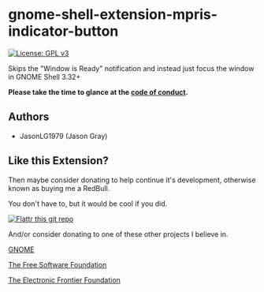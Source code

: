# gnome-shell-extension-mpris-indicator-button
[![License: GPL v3](https://img.shields.io/badge/License-GPL%20v3-blue.svg)](https://www.gnu.org/licenses/gpl-3.0)

 Skips the "Window is Ready" notification and instead just focus the window in GNOME Shell 3.32+

<b>Please take the time to glance at the [code of conduct](https://github.com/JasonLG1979/gnome-shell-extension-skip-window-ready-notification/blob/master/CODE_OF_CONDUCT.md).</b>
 
## Authors
  * JasonLG1979 (Jason Gray)

## Like this Extension?

Then maybe consider donating to help continue it's development, otherwise known as buying me a RedBull.

You don't have to, but it would be cool if you did.

[![Flattr this git repo](https://api.flattr.com/button/flattr-badge-large.png)](https://flattr.com/submit/auto?user_id=JasonLG1979&url=https://github.com/JasonLG1979/gnome-shell-extensions-mpris-indicator-button)

And/or consider donating to one of these other projects I believe in.

[GNOME](https://www.gnome.org/support-gnome/donate/)

[The Free Software Foundation](https://www.fsf.org/about/ways-to-donate/)

[The Electronic Frontier Foundation](https://supporters.eff.org/donate/)
